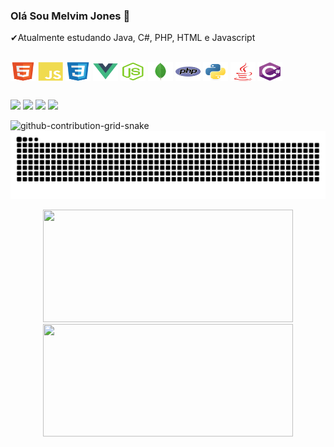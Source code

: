 ### Olá Sou Melvim Jones 👋
<p>    ✔Atualmente estudando Java, C#, PHP, HTML e Javascript
  </p>
<div style="display: inline_block"><br>
  <img align="center" height="30" width="40" src="https://raw.githubusercontent.com/devicons/devicon/master/icons/html5/html5-original.svg">
  <img align="center" height="30" width="40" src="https://raw.githubusercontent.com/devicons/devicon/master/icons/javascript/javascript-plain.svg">  
  <img align="center" height="30" width="40" src="https://raw.githubusercontent.com/devicons/devicon/master/icons/css3/css3-original.svg">
  <img align="center" height="30" width="40" src="https://github.com/devicons/devicon/blob/master/icons/vuejs/vuejs-original.svg">
  <img align="center" height="30" width="40" src="https://github.com/devicons/devicon/blob/master/icons/nodejs/nodejs-original.svg">
  <img align="center" height="30" width="40" src="https://github.com/devicons/devicon/blob/master/icons/mongodb/mongodb-original.svg">
  <img align="center" height="30" width="40" src="https://github.com/devicons/devicon/blob/master/icons/php/php-original.svg">
  <img align="center" height="30" width="40" src="https://github.com/devicons/devicon/blob/master/icons/python/python-original.svg">
  
  <img align="center"  height="30" width="40" src="https://raw.githubusercontent.com/devicons/devicon/master/icons/java/java-plain.svg">    
  <img align="center" height="30" width="40" src="https://raw.githubusercontent.com/devicons/devicon/master/icons/csharp/csharp-original.svg">
  
</div>

## 
<div display: block> 
  <a href="https://www.linkedin.com/in/melvimjones/" target="_blank"><img src="https://img.shields.io/badge/-LinkedIn-%230077B5?style=for-the-badge&logo=linkedin&logoColor=white" target="_blank"></a> 
   <a href="https://www.instagram.com/melvim_jones/" target="_blank"><img src="https://img.shields.io/badge/-Instagram-%23E4405F?style=for-the-badge&logo=instagram&logoColor=white" target="_blank"></a>
  <a href="https://api.whatsapp.com/send?phone=55067992665457" target="_blank"><img src="https://img.shields.io/badge/WhatsApp-25D366?style=for-the-badge&logo=whatsapp&logoColor=white" target="_blank"></a>
  <a href = "mailto:melvimjones32@gmail.com"><img src="https://img.shields.io/badge/-Gmail-%23333?style=for-the-badge&logo=gmail&logoColor=white" target="_blank"></a>
  
 ![github-contribution-grid-snake](https://user-images.githubusercontent.com/109308073/204124026-2b60bb96-2bbf-4603-81ac-a70ec77749f1.svg)
 ![Snake animation](https://github.com/MelvimJones/MelvimJones/blob/output/github-contribution-grid-snake.svg)
  </div>

<div align="center">
<a href="https://github.com/MelvimJones">
  <img height="180px" width="400px" src="https://github-readme-stats.vercel.app/api?username=MelvimJones&show_icons=true&theme=chartreuse-dark&include_all_commits=true&count_private=true"/>
  <img height="180px" width="400px" src="https://github-readme-stats.vercel.app/api/top-langs/?username=MelvimJones&layout=compact&langs_count=7&theme=chartreuse-dark"/>
</div>
 
  
  
